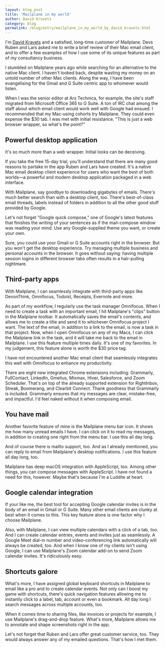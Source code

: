 ```yaml
---
layout: blog_post
title: 'Mailplane in my world'
author: David Kravets
category: blog
permalink: /blog/entry/mailplane_in_my_world_by_david_kravets.html
---
```


I'm [David Kravets](https://www.linkedin.com/in/davidkravets/) and a satisfied, long-time customer of Mailplane. Devs Ruben and Lars asked me to write a brief review of their Mac email client, and to offer a few examples of how I use some of its unique features as part of my consultancy business.

I stumbled on Mailplane years ago while searching for an alternative to the native Mac client. I haven't looked back, despite wasting my money on an untold number of other Mac clients. Along the way, I have been evangelising for the Gmail and G Suite centric app to whomever would listen.

When I was the senior editor at Ars Technica, for example, the site's staff migrated from Microsoft Office 365 to G Suite. A ton of IRC chat among the staff about which email client would work well with Google had ensued. I recommended that my Mac-using cohorts try Mailplane. They could even expense the $30 tab. I was met with initial resistance. "This is just a web browser wrapper, so what's the point?"


Powerful desktop application
---

It's so much more than a web wrapper. Initial looks can be deceiving.

If you take the free 15-day trial, you'll understand that there are many good reasons to partake in the app Ruben and Lars have created. It's a native Mac email desktop client experience for users who want the best of both worlds—a powerful and modern desktop application packaged in a web interface.

With Mailplane, say goodbye to downloading gigabytes of emails. There's much better search than with a desktop client, too. There's best-of-class email threads, labels instead of folders in addition to all the other good stuff provided by Google.

Let's not forget "Google quick compose," one of Google's latest features that finishes the writing of your sentences as if the mail-compose window was reading your mind. Use any Google-supplied theme you want, or create your own.

Sure, you could use your Gmail or G Suite accounts right in the browser. But you won't get the desktop experience. Try managing multiple business and personal accounts in the browser. It goes without saying: having multiple session logins in different browser tabs often results in a hair-pulling nightmare.


Third-party apps
---

With Mailplane, I can seamlessly integrate with third-party apps like DevonThink, Omnifocus, Todoist, Receipts, Evernote and more.

As part of my workflow, I regularly use the task manager Omnifocus. When I need to create a task with an important email, I hit Mailplane's "clips" button in the Mailplane toolbar. It automatically saves the email's contents, and allows me to create a title and send it to whichever Omnifocus project I want. The text of the email, in addition to a link to the email, is now a task in that project. Now, when I open Omnifocus on any of my Macs, I can click the Mailplane link in the task, and it will take me back to the email in Mailplane. I use this feature multiple times daily. It's one of my favorites. In my judgement, this feature alone is worth the $30 price tag.

I have not encountered another Mac email client that seamlessly integrates this well with Omnifocus to enhance my productivity.

There are eight new integrated Chrome extensions  including: Grammarly, FullContact, LinkedIn, Gmelius, Mixmax, Hiver, Salesforce, and Zoom Scheduler. That's on top of the already supported extension for RightInbox, Streak, Boomerang, and Clearbit Connect. Thank goodness that Grammarly is included. Grammarly ensures that my messages are clear, mistake-free, and impactful. I'd feel naked without it when composing email.


You have mail
---

Another favorite feature of mine is the Mailplane menu bar icon. It shows me how many unread emails I have. I can click on it to read my messages, in addition to creating one right from the menu bar. I use this all day long.

And of course there is mailto support, too. And as I already mentioned, you can reply to email from Mailplane's desktop notifications. I use this feature all day long, too.

Mailplane has deep macOS integration with AppleScript, too. Among other things, you can compose messages with AppleScript. I have not found a need for this, however. Maybe that's because I'm a Luddite at heart.


Google calendar integration
---

If your like me, the best tool for accepting Google calendar invites is in the body of an email in Gmail or G Suite. Many other email clients are clunky at best when it comes to this. This key feature alone is one factor why I choose Mailplane.

Also, with Mailplane, I can view multiple calendars with a click of a tab, too. And I can create calendar entries, events and invites just as seamlessly. A Google Meet dial-in number and video-conferencing link automatically will always be created, too. And when I know one of my clients isn't using Google, I can use Mailplane's Zoom calendar add-on to send Zoom calendar invites. It's ridiculously easy.


Shortcuts galore
---

What's more, I have assigned global keyboard shortcuts in Mailplane to email like a pro and to create calendar events. Not only can I boost my game with shortcuts, there's quick navigation features allowing me to instantly click to a label, tab, account or even a bookmark. All day long I search messages across multiple accounts, too.

When it comes time to sharing files, like invoices or projects for example, I use Mailplane's drag-and-drop feature. What's more, Mailplane allows me to annotate and shape screenshots right in the app.

Let's not forget that Ruben and Lars offer great customer service, too. They would always answer any of my emailed questions. That's how I met them.
